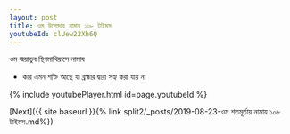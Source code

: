 ```yaml
---
layout: post
title: ওম উপেন্দ্রায় নামায ১০৮ টাইমস
youtubeId: clUew22Xh6Q
---
```

 
 
 ওম স্ময়াভুব স্থিগমাথিয়াসে নামায  
 
 -  কার এমন শক্তি আছে যা ব্রহ্মার দ্বারা সহ্য করা যায় না 
 
  
 
  
 
 
 
 
 
 


{% include youtubePlayer.html id=page.youtubeId %}
 
[Next]({{ site.baseurl }}{% link  split2/_posts/2019-08-23-ওম শতমূর্তায় নামায ১০৮ টাইমস.md%})
 
